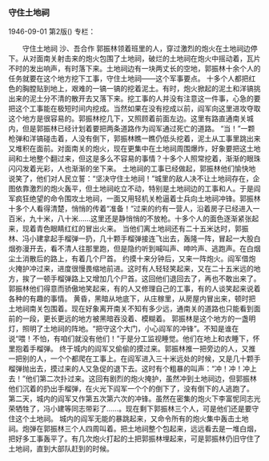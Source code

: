 ### 守住土地祠

1946-09-01
第2版()
专栏：

　　守住土地祠
    沙、吾合作
    郭振林领着班里的人，穿过激烈的炮火在土地祠边停下。从对面南关射击来的炮火包围了土地祠，破烂的土地祠在炮火中摇动着，瓦片不时的发出响声，有时落下来。土地祠边有一块两丈长的空地，郭振林十余个人的任务就要在这个地方挖下工事，守住土地祠——这个军事要点。
    十多个人都把红色的胸膛贴到地上，艰难的一镐一镐的挖着泥土。有时，炮火掀起的泥土和洋镐挑出来的泥土分不清的散开去又落下来。挖工事的人并没有注意这一件事，心急的要把这个工事能在极短时间内挖成。当然如果在没有挖成以前，阎军向这里进攻夺取这个地方是很容易的。郭振林挖几下，又照顾着前面左边。这里有路直通南关城内，但是郭振林已经计划着要把两条道路作为阎军通过死亡的道路。
    “当！”一颗枪弹和洋镐碰击着，人没有倒下，郭振林瞧一瞧仍低头挖着，泥土从工事里跳出来又堆积在面前。对面南关的炮火，现在更集中在土地祠周围爆炸，好象要把这土地祠和土地整个翻过来，但这是多么不容易的事情？十多个人照常挖着，渐渐的眼珠闪闪发着光彩，人也渐渐的坐下来。
    土地祠的工事已经做起，郭振林他们愉快地说笑了，他们对人民立誓：“坚决守住土地祠！”城里的敌人决不让土地祠存在，企图依靠激烈的炮火轰平，但土地祠屹立不动，特别是土地祠边的工事和人。于是阎军疯狂绝望的命令围攻土地祠，一面又用轻机关枪逼着士兵向土地祠冲锋。郭振林十多个人看得清楚，悄悄的传着“准备！”过来的约有一营人，沿着房子已经进入一百米，九十米，八十米……这里还是静悄悄的不放枪。十多个人的面色逐渐紧张起来，现着青色眼睛红红的冒出火来。
    当他们离土地祠还有二十五米达时，郭振林、冯小建拿起手榴弹一扔，几十颗手榴弹接连飞出去，轰隆一阵，冒起一大股白烟弥漫开去，看不清人往那里跑，但是隐约听到喊叫声、呻吟声、逃跑声。在白烟尘土消散后的路上，有着几个尸首。
    约摸十来分钟后，又来一阵炮火。阎军借炮火掩护冲过来，进度很慢畏缩地前进。这时有人轻轻笑起来，又在二十五米远的地方，挨了一顿手榴弹路上又增加几个尸首。这回他们退回去了，再也不敢出来了。
    郭振林他们得意而骄傲地笑起来，有的人又修理自己的工事，有的人谈笑起来说着各种的有趣的事情。
    黄昏，黑暗从地底下，从庄稼里，从房屋内冒出来，顿时把土地祠南关包围着。现在好象离开南关不知有多少远，通南关的道路也只能看到面前的一段，更长更远的地方被黑暗吞没着、模糊着。
    郭振林是这个地方的一盏明灯，照明了土地祠的阵地。“把守这个大门，小心阎军的冲锋”。不知是谁在说“喂！不怕，有咱们就没有他们！”于是分工监视睡觉。他们在地上和衣睡下，怀里抱着手榴弹。
    终于城内的阎军又偷偷的摸过来。郭振林推一把旁边的人，又推一把别的人，一个个都爬在工事上。在阎军进入三十米远处的时候，又是几十颗手榴弹抛出去，摸过来的人又急促的退下去。这时有个粗暴的叫声：“冲！冲！冲上去！”他们第二次扑过来。这回有剧烈的炮火掩护，虽然冲到土地祠边，但郭振林他们沉着的扔出手榴弹，在火光下阎军一个个的倒下了，没有倒下的人逃跑了。
    第二天，城内的阎军又作第五次第六次的冲锋。虽然在密集的炮火下李富怩同志光荣牺牲了，冯小建等同志带彩了……。现在剩下郭振林三个人，可是他们还是要守住这个土地祠。
    城内的阎军无能的暴跳起来，又命令所有的炮火集中轰击土地祠。炮弹在郭振林三个人四周叫着。把土地祠整个包起来，远远看去是一堆白烟，把好多工事轰平了。有几次炮火打起的土把郭振林埋起来，可是郭振林仍旧守住了土地祠，直到大部队赶到的时候。
